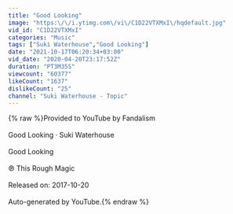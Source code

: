 ```yaml
---
title: "Good Looking"
image: "https:\/\/i.ytimg.com\/vi\/C1D22VTXMxI\/hqdefault.jpg"
vid_id: "C1D22VTXMxI"
categories: "Music"
tags: ["Suki Waterhouse","Good Looking"]
date: "2021-10-17T06:20:34+03:00"
vid_date: "2020-04-20T23:17:52Z"
duration: "PT3M35S"
viewcount: "60377"
likeCount: "1637"
dislikeCount: "25"
channel: "Suki Waterhouse - Topic"
---
```

{% raw %}Provided to YouTube by Fandalism<br /><br />Good Looking · Suki Waterhouse<br /><br />Good Looking<br /><br />℗ This Rough Magic<br /><br />Released on: 2017-10-20<br /><br />Auto-generated by YouTube.{% endraw %}
